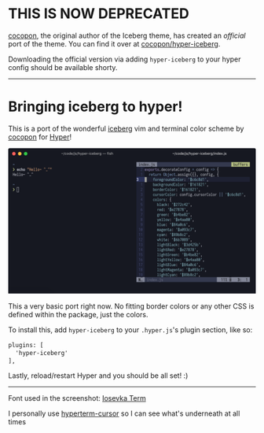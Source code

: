 # THIS IS NOW DEPRECATED

[cocopon](https://github.com/cocopon), the original author of the Iceberg theme, has created an *official* port of the theme. You can find it over at [cocopon/hyper-iceberg](https://github.com/cocopon/hyper-iceberg).

Downloading the official version via adding `hyper-iceberg` to your hyper config should be available shorty.
___

# Bringing iceberg to hyper!

This is a port of the wonderful [iceberg](https://github.com/cocopon/iceberg.vim) vim and terminal color scheme by [cocopon](https://github.com/cocopon) for [Hyper](https://hyper.is/)!

![Screenshot](./img/screenshot.png)

This a very basic port right now. No fitting border colors or any other CSS is defined within the package, just the colors.

To install this, add `hyper-iceberg` to your `.hyper.js`'s plugin section, like so:
```
plugins: [
  'hyper-iceberg'
],
```
Lastly, reload/restart Hyper and you should be all set! :)

---

Font used in the screenshot: [Iosevka Term](https://github.com/be5invis/Iosevka)

I personally use [hyperterm-cursor](https://github.com/alvaropinot/hyperterm-cursor) so I can see what's underneath at all times
